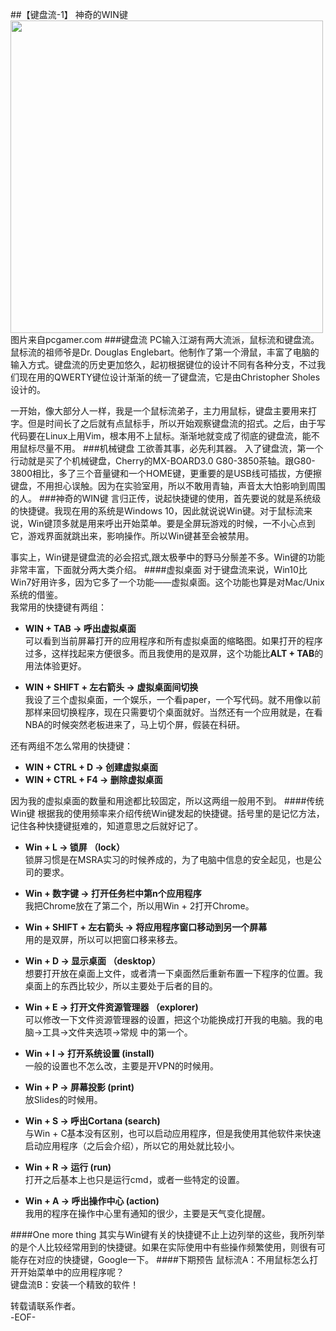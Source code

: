 ##【键盘流-1】 神奇的WIN键
<img src="http://cdn.mos.cms.futurecdn.net/c4c0e0c85555b72b28916714b827102f-650-80.jpg" width = "500"/>  
图片来自pcgamer.com
###键盘流
PC输入江湖有两大流派，鼠标流和键盘流。鼠标流的祖师爷是Dr. Douglas Englebart。他制作了第一个滑鼠，丰富了电脑的输入方式。键盘流的历史更加悠久，起初根据键位的设计不同有各种分支，不过我们现在用的QWERTY键位设计渐渐的统一了键盘流，它是由Christopher Sholes设计的。  
  
一开始，像大部分人一样，我是一个鼠标流弟子，主力用鼠标，键盘主要用来打字。但是时间长了之后就有点鼠标手，所以开始观察键盘流的招式。之后，由于写代码要在Linux上用Vim，根本用不上鼠标。渐渐地就变成了彻底的键盘流，能不用鼠标尽量不用。
###机械键盘
工欲善其事，必先利其器。
入了键盘流，第一个行动就是买了个机械键盘，Cherry的MX-BOARD3.0 G80-3850茶轴。跟G80-3800相比，多了三个音量键和一个HOME键，更重要的是USB线可插拔，方便擦键盘，不用担心误触。因为在实验室用，所以不敢用青轴，声音太大怕影响到周围的人。
###神奇的WIN键
言归正传，说起快捷键的使用，首先要说的就是系统级的快捷键。我现在用的系统是Windows 10，因此就说说Win键。对于鼠标流来说，Win键顶多就是用来呼出开始菜单。要是全屏玩游戏的时候，一不小心点到它，游戏界面就跳出来，影响操作。所以Win键甚至会被禁用。  
  
事实上，Win键是键盘流的必会招式,跟太极拳中的野马分鬃差不多。Win键的功能非常丰富，下面就分两大类介绍。
####虚拟桌面
对于键盘流来说，Win10比Win7好用许多，因为它多了一个功能——虚拟桌面。这个功能也算是对Mac/Unix系统的借鉴。  
我常用的快捷键有两组：  

+ **WIN + TAB -> 呼出虚拟桌面**  
可以看到当前屏幕打开的应用程序和所有虚拟桌面的缩略图。如果打开的程序过多，这样找起来方便很多。而且我使用的是双屏，这个功能比**ALT + TAB**的用法体验更好。  

+ **WIN + SHIFT + 左右箭头 -> 虚拟桌面间切换**  
我设了三个虚拟桌面，一个娱乐，一个看paper，一个写代码。就不用像以前那样来回切换程序，现在只需要切个桌面就好。当然还有一个应用就是，在看NBA的时候突然老板进来了，马上切个屏，假装在科研。  

还有两组不怎么常用的快捷键：  

+ **WIN + CTRL + D -> 创建虚拟桌面**  
+ **WIN + CTRL + F4 -> 删除虚拟桌面**  

因为我的虚拟桌面的数量和用途都比较固定，所以这两组一般用不到。
####传统Win键
根据我的使用频率来介绍传统Win键发起的快捷键。括号里的是记忆方法，记住各种快捷键挺难的，知道意思之后就好记了。  

+ **Win + L -> 锁屏  （lock）**  
锁屏习惯是在MSRA实习的时候养成的，为了电脑中信息的安全起见，也是公司的要求。  

+ **Win + 数字键 -> 打开任务栏中第n个应用程序**  
我把Chrome放在了第二个，所以用Win + 2打开Chrome。  

+ **Win + SHIFT + 左右箭头 -> 将应用程序窗口移动到另一个屏幕**  
用的是双屏，所以可以把窗口移来移去。  

+ **Win + D -> 显示桌面  （desktop）**  
想要打开放在桌面上文件，或者清一下桌面然后重新布置一下程序的位置。我桌面上的东西比较少，所以主要处于后者的目的。  

+ **Win + E -> 打开文件资源管理器  （explorer)**  
可以修改一下文件资源管理器的设置，把这个功能换成打开我的电脑。我的电脑->工具->文件夹选项->常规 中的第一个。  

+ **Win + I -> 打开系统设置  (install)**  
一般的设置也不怎么改，主要是开VPN的时候用。  

+ **Win + P -> 屏幕投影  (print)**  
放Slides的时候用。  

+ **Win + S -> 呼出Cortana  (search)**  
与Win + C基本没有区别，也可以启动应用程序，但是我使用其他软件来快速启动应用程序（之后会介绍），所以它的用处就比较小。  

+ **Win + R -> 运行  (run)**  
打开之后基本上也只是运行cmd，或者一些特定的设置。  

+ **Win + A -> 呼出操作中心  (action)**  
我用的程序在操作中心里有通知的很少，主要是天气变化提醒。  

####One more thing
其实与Win键有关的快捷键不止上边列举的这些，我所列举的是个人比较经常用到的快捷键。如果在实际使用中有些操作频繁使用，则很有可能存在对应的快捷键，Google一下。 
####下期预告
鼠标流A：不用鼠标怎么打开开始菜单中的应用程序呢？  
键盘流B：安装一个精致的软件！
  
转载请联系作者。    
-EOF-